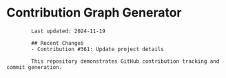 # Contribution Graph Generator
            
            Last updated: 2024-11-19
            
            ## Recent Changes
            - Contribution #361: Update project details
            
            This repository demonstrates GitHub contribution tracking and commit generation.
        